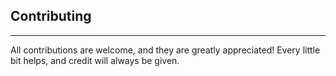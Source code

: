 ## Contributing
----

All contributions are welcome, and they are greatly appreciated! Every little bit helps, and credit will always be given.
